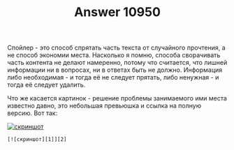 ﻿---
title: "Answer 10950"
se.owner.user_id: 178779
se.owner.display_name: "Pavel Mayorov"
se.owner.link: "https://ru.meta.stackoverflow.com/users/178779/pavel-mayorov"
se.answer_id: 10950
se.question_id: 10946
se.post_type: answer
se.is_accepted: False
---
<p>Спойлер - это способ спрятать часть текста от случайного прочтения, а не способ экономии места. Насколько я помню, способа сворачивать часть контента не делают намеренно, потому что считается, что лишней информации ни в вопросах, ни в ответах быть не должно. Информация либо необходимая - и тогда её не следует прятать, либо ненужная - и тогда её следует удалить.</p>
<p>Что же касается картинок - решение проблемы занимаемого ими места известно давно, это небольшая превьюшка и ссылка на полную версию. Вот так:</p>
<p><a href="https://i.stack.imgur.com/YJ8P7.png" rel="nofollow noreferrer"><img src="https://i.stack.imgur.com/cbIrq.png" alt="скриншот" /></a></p>
<pre><code>[![скриншот][1]][2]

  [1]: https://i.stack.imgur.com/cbIrq.png
  [2]: https://i.stack.imgur.com/YJ8P7.png
</code></pre>
